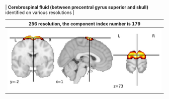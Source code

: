 


| **Cerebrospinal fluid (between precentral gyrus superior and skull)** identified on various resolutions |

| 256 resolution, the component index number is 179|  
|:---:|  
| ![Component 256](../256/final/179.jpg "From component 256: Cerebrospinal fluid (between precentral gyrus superior and skull)") |